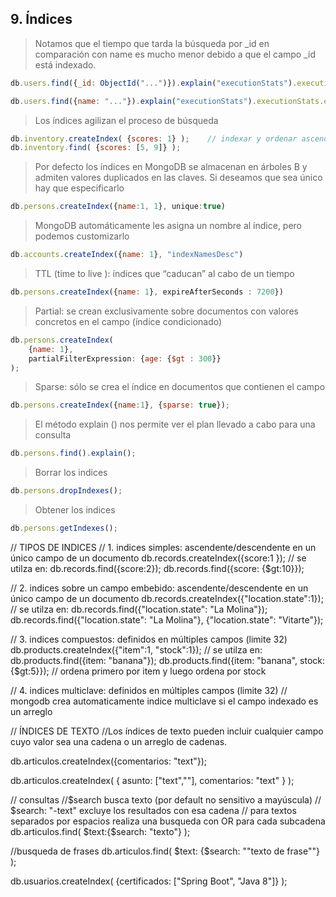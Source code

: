 ## 9. Índices
> Notamos que el tiempo que tarda la búsqueda por _id en comparación con name es mucho menor debido a que el campo _id está indexado.

```javascript
db.users.find({_id: ObjectId("...")}).explain("executionStats").executionStats.executionTimeMillis;

db.users.find({name: "..."}).explain("executionStats").executionStats.executionTimeMillis;
```

> Los índices agilizan el proceso de búsqueda
```javascript
db.inventory.createIndex( {scores: 1} );	// indexar y ordenar ascendentemente
db.inventory.find( {scores: [5, 9]} );
```

> Por defecto los índices en MongoDB se almacenan en árboles B y admiten valores duplicados en las claves. Si deseamos que sea único hay que especificarlo
```javascript
db.persons.createIndex({name:1, 1}, unique:true)
```

> MongoDB automáticamente les asigna un nombre al índice, pero podemos customizarlo
```javascript
db.accounts.createIndex({name: 1}, "indexNamesDesc")
```

> TTL (time to live ): índices que “caducan” al cabo de un tiempo
```javascript
db.persons.createIndex({name: 1}, expireAfterSeconds : 7200})
```

> Partial: se crean exclusivamente sobre documentos con valores concretos en el campo (índice condicionado)
```javascript
db.persons.createIndex(
	{name: 1}, 
	partialFilterExpression: {age: {$gt : 300}}
);
```

> Sparse: sólo se crea el índice en documentos que contienen el campo
```javascript
db.persons.createIndex({name:1}, {sparse: true});
```

> El método explain () nos permite ver el plan llevado a cabo para una consulta
```javascript
db.persons.find().explain();
```

> Borrar los indices
```javascript
db.persons.dropIndexes();
```

> Obtener los indices
```javascript
db.persons.getIndexes();
```

// TIPOS DE INDICES
// 1. indices simples: ascendente/descendente en un único campo de un documento
db.records.createIndex({score:1 });
	// se utilza en:
	db.records.find({score:2});
	db.records.find({score: {$gt:10}});

// 2. indices sobre un campo embebido: ascendente/descendente en un único campo de un documento
db.records.createIndex({"location.state":1});
	// se utilza en:
	db.records.find({"location.state": "La Molina"});
	db.records.find({"location.state": "La Molina"}, {"location.state": "Vitarte"});

// 3. indices compuestos: definidos en múltiples campos	(limite 32)
db.products.createIndex({"item":1, "stock":1});
	// se utilza en:
	db.products.find({item: "banana"});
	db.products.find({item: "banana", stock: {$gt:5}});	// ordena primero por item y luego ordena por stock
	
// 4. indices multiclave: definidos en múltiples campos	(limite 32)	
// mongodb crea automaticamente indice multiclave si el campo indexado es un arreglo


	
// ÍNDICES DE TEXTO
//Los índices de texto pueden incluir cualquier campo cuyo valor sea una cadena o un arreglo de cadenas.

db.articulos.createIndex({comentarios: "text"});

db.articulos.createIndex(
	{
		asunto: ["text",""],
		comentarios: "text"
	}
);

// consultas
//$search busca texto (por default no sensitivo a mayúscula)
// $search: "-text" excluye los resultados con esa cadena
// para textos separados por espacios realiza una busqueda con OR para cada subcadena
db.articulos.find(
	$text:{$search: "texto"}
);

//busqueda de frases
db.articulos.find(
	$text: {$search: "\"texto de frase\""}
);




db.usuarios.createIndex(
	{certificados: ["Spring Boot", "Java 8"]}
);